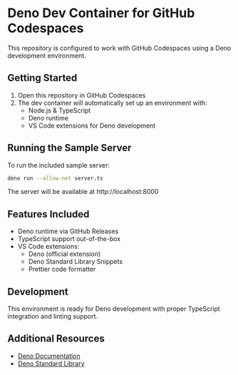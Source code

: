 # Deno Dev Container for GitHub Codespaces

This repository is configured to work with GitHub Codespaces using a Deno development environment.

## Getting Started

1. Open this repository in GitHub Codespaces
2. The dev container will automatically set up an environment with:
   - Node.js & TypeScript
   - Deno runtime
   - VS Code extensions for Deno development

## Running the Sample Server

To run the included sample server:

```bash
deno run --allow-net server.ts
```

The server will be available at http://localhost:8000

## Features Included

- Deno runtime via GitHub Releases
- TypeScript support out-of-the-box
- VS Code extensions:
  - Deno (official extension)
  - Deno Standard Library Snippets
  - Prettier code formatter

## Development

This environment is ready for Deno development with proper TypeScript integration and linting support.

## Additional Resources

- [Deno Documentation](https://deno.land/manual)
- [Deno Standard Library](https://deno.land/std)
